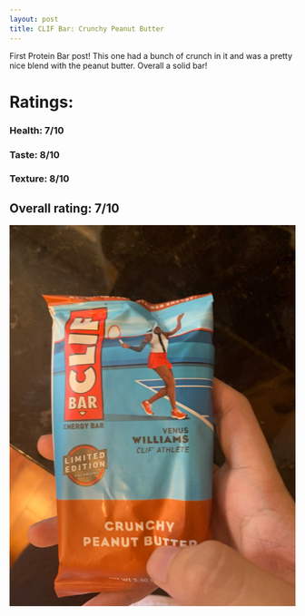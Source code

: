 ```yaml
---
layout: post
title: CLIF Bar: Crunchy Peanut Butter
---
```


First Protein Bar post! This one had a bunch of crunch in it and was a pretty nice blend with the peanut butter.
Overall a solid bar!

# Ratings:

### Health: 7/10
### Taste: 8/10
### Texture: 8/10

## Overall rating: 7/10

![crunchy peanut butter](../images/bars/CrunchyPeanutButter.jpg "Clif Crunchy Peanut Butter")

